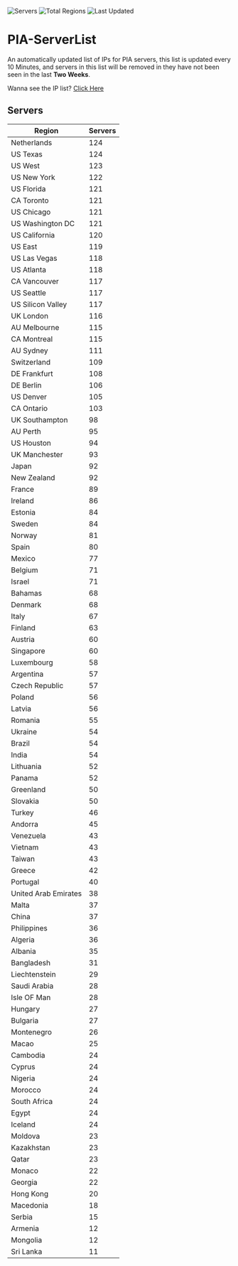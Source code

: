 ![Servers](https://img.shields.io/badge/Servers-6,280-darkgreen)
![Total Regions](https://img.shields.io/badge/Total_Regions-97-darkgreen)
![Last Updated](https://img.shields.io/badge/Last_Updated-December_13_2024_01:00_EST-darkgreen)

# PIA-ServerList
An automatically updated list of IPs for PIA servers, this list is updated every 10 Minutes, and servers in this list will be removed in they have not been seen in the last **Two Weeks**.

Wanna see the IP list? [Click Here](./servers.json)

## Servers
| Region               | Servers |
|----------------------|---------|
| Netherlands | 124 |
| US Texas | 124 |
| US West | 123 |
| US New York | 122 |
| US Florida | 121 |
| CA Toronto | 121 |
| US Chicago | 121 |
| US Washington DC | 121 |
| US California | 120 |
| US East | 119 |
| US Las Vegas | 118 |
| US Atlanta | 118 |
| CA Vancouver | 117 |
| US Seattle | 117 |
| US Silicon Valley | 117 |
| UK London | 116 |
| AU Melbourne | 115 |
| CA Montreal | 115 |
| AU Sydney | 111 |
| Switzerland | 109 |
| DE Frankfurt | 108 |
| DE Berlin | 106 |
| US Denver | 105 |
| CA Ontario | 103 |
| UK Southampton | 98 |
| AU Perth | 95 |
| US Houston | 94 |
| UK Manchester | 93 |
| Japan | 92 |
| New Zealand | 92 |
| France | 89 |
| Ireland | 86 |
| Estonia | 84 |
| Sweden | 84 |
| Norway | 81 |
| Spain | 80 |
| Mexico | 77 |
| Belgium | 71 |
| Israel | 71 |
| Bahamas | 68 |
| Denmark | 68 |
| Italy | 67 |
| Finland | 63 |
| Austria | 60 |
| Singapore | 60 |
| Luxembourg | 58 |
| Argentina | 57 |
| Czech Republic | 57 |
| Poland | 56 |
| Latvia | 56 |
| Romania | 55 |
| Ukraine | 54 |
| Brazil | 54 |
| India | 54 |
| Lithuania | 52 |
| Panama | 52 |
| Greenland | 50 |
| Slovakia | 50 |
| Turkey | 46 |
| Andorra | 45 |
| Venezuela | 43 |
| Vietnam | 43 |
| Taiwan | 43 |
| Greece | 42 |
| Portugal | 40 |
| United Arab Emirates | 38 |
| Malta | 37 |
| China | 37 |
| Philippines | 36 |
| Algeria | 36 |
| Albania | 35 |
| Bangladesh | 31 |
| Liechtenstein | 29 |
| Saudi Arabia | 28 |
| Isle OF Man | 28 |
| Hungary | 27 |
| Bulgaria | 27 |
| Montenegro | 26 |
| Macao | 25 |
| Cambodia | 24 |
| Cyprus | 24 |
| Nigeria | 24 |
| Morocco | 24 |
| South Africa | 24 |
| Egypt | 24 |
| Iceland | 24 |
| Moldova | 23 |
| Kazakhstan | 23 |
| Qatar | 23 |
| Monaco | 22 |
| Georgia | 22 |
| Hong Kong | 20 |
| Macedonia | 18 |
| Serbia | 15 |
| Armenia | 12 |
| Mongolia | 12 |
| Sri Lanka | 11 |